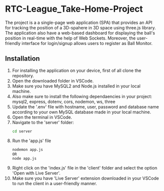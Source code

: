 # RTC-League_Take-Home-Project

The project is a a single-page web application (SPA) that provides an API for tracking the position of a 3D-spahere in 3D space using three.js library. The application also have a web-based dashboard for displaying the ball's position in real-time with the help of Web Sockets. Moreover, the user-friendly interface for login/signup allows users to register as Ball Monitor.

## Installation

1. For installing the application on your device, first of all clone the repository.
2. Open the downloaded folder in VSCode.
3. Make sure you have MySQL2 and Node.js installed in your local machine.
4. Also make sure to install the following dependaencies in your project: mysql2, express, dotenv, cors, nodemon, ws, three
5. Update the '.env' file with hostname, user, password and database name according to your own MySQL database made in your local machine.
6. Open the terminal in VSCode.
7. Navigate to the 'server' folder:
   ```bash
   cd server
8. Run the 'app.js' file
   ```bash
   nodemon app.js
   OR
   node app.js
9. Right click on the 'index.js' file in the 'client' folder and select the option 'Open with Live Server'.
10. Make sure you have 'Live Server' extension downloaded in your VSCode to run the client in a user-friendly manner.
